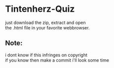 # Tintenherz-Quiz

just download the zip, extract and open <br>
the .html file in your favorite webbrowser.

## Note:
i dont know if this infringes on copyright <br>
if you know then make a commit i'll look some time
